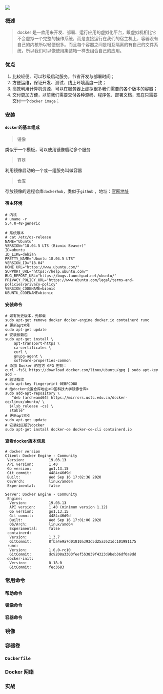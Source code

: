 ![](E:\myOftenUse\myworkSpace\blogDemo\docker-notes\docker.jpg)

### 概述

> docker 是一款用来开发、部署、运行应用的虚拟化平台，跟虚拟机相比它不会虚拟一个完整的操作系统，而是直接运行在我们的宿主机上，容器没有自己的内核所以轻便很多。而且每个容器之间是相互隔离的有自己的文件系统，所以我们可以像使用集装箱一样去组合自己的应用。

### 优点

1. 比较轻便、可以秒级启动服务，节省开发与部署时间；
2. 方便运维，保证开发、测试、线上环境高度一致；
3. 高效利用计算机资源，可以在服务器上虚拟很多我们需要的各个版本的容器；
4. 交付更加方便，以前我们需要交付各种源码、程序包、部署文档，现在只需要交付一个`docker image`；

### 安装

#### `docker`的基本组成

> 镜像

类似于一个模板，可以使用镜像启动多个服务

> 容器

利用镜像启动的一个或一组服务叫做容器

> 仓库

存放镜像的远程仓库`dockerhub`，类似于`github` ，地址：[官网地址](https://hub.docker.com/)

#### 宿主环境

```shell
# 内核
# uname -r
5.4.0-48-generic

# 系统版本
# cat /etc/os-release 
NAME="Ubuntu"
VERSION="18.04.5 LTS (Bionic Beaver)"
ID=ubuntu
ID_LIKE=debian
PRETTY_NAME="Ubuntu 18.04.5 LTS"
VERSION_ID="18.04"
HOME_URL="https://www.ubuntu.com/"
SUPPORT_URL="https://help.ubuntu.com/"
BUG_REPORT_URL="https://bugs.launchpad.net/ubuntu/"
PRIVACY_POLICY_URL="https://www.ubuntu.com/legal/terms-and-policies/privacy-policy"
VERSION_CODENAME=bionic
UBUNTU_CODENAME=bionic
```

#### 安装命令

```shell
# 如有历史版本，先卸载
sudo apt-get remove docker docker-engine docker.io containerd runc
# 更新apt索引
sudo apt-get update
# 安装依赖包
sudo apt-get install \
    apt-transport-https \
    ca-certificates \
    curl \
    gnupg-agent \
    software-properties-common
# 添加 Docker 的官方 GPG 密钥：
curl -fsSL https://download.docker.com/linux/ubuntu/gpg | sudo apt-key add -
# 验证指纹
sudo apt-key fingerprint 0EBFCD88
# 给docker设置仓库地址<中国科技大学镜像仓库>
sudo add-apt-repository \
   "deb [arch=amd64] https://mirrors.ustc.edu.cn/docker-ce/linux/ubuntu/ \
  $(lsb_release -cs) \
  stable"
# 更新apt索引
sudo apt-get update
# 安装社区版的docker
sudo apt-get install docker-ce docker-ce-cli containerd.io
```

#### 查看docker版本信息

```shell
# docker version
Client: Docker Engine - Community
 Version:           19.03.13
 API version:       1.40
 Go version:        go1.13.15
 Git commit:        4484c46d9d
 Built:             Wed Sep 16 17:02:36 2020
 OS/Arch:           linux/amd64
 Experimental:      false

Server: Docker Engine - Community
 Engine:
  Version:          19.03.13
  API version:      1.40 (minimum version 1.12)
  Go version:       go1.13.15
  Git commit:       4484c46d9d
  Built:            Wed Sep 16 17:01:06 2020
  OS/Arch:          linux/amd64
  Experimental:     false
 containerd:
  Version:          1.3.7
  GitCommit:        8fba4e9a7d01810a393d5d25a3621dc101981175
 runc:
  Version:          1.0.0-rc10
  GitCommit:        dc9208a3303feef5b3839f4323d9beb36df0a9dd
 docker-init:
  Version:          0.18.0
  GitCommit:        fec3683
```

### 常用命令

#### 帮助命令

#### 镜像命令

#### 容器命令



### 镜像

### 容器卷

### `Dockerfile`

### Docker 网络

### 实战

